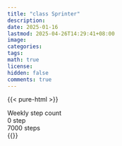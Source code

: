 ```yaml
---
title: "class Sprinter"
description: 
date: 2025-01-16
lastmod: 2025-04-26T14:29:41+08:00
image: 
categories: 
tags: 
math: true
license: 
hidden: false
comments: true
---
```

{{< pure-html >}}
<div class="chart-wrap vertical">
  <div class="title">Weekly step count</div>
  <div class="grid">
    <div class="bottom"> 0 step </div>
    <div class="bar" style="--bar-value:0%;" data-name="0" title="04-20"></div>
    <div class="bar" style="--bar-value:0%;" data-name="0" title="04-21"></div>
    <div class="bar" style="--bar-value:0%;" data-name="0" title="04-22"></div>
    <div class="bar" style="--bar-value:0%;" data-name="0" title="04-23"></div>
    <div class="bar" style="--bar-value:0%;" data-name="0" title="04-24"></div>
    <div class="bar" style="--bar-value:0%;" data-name="0" title="04-25"></div>
    <div class="bar" style="--bar-value:0%;" data-name="0" title="04-26"></div>
<div class="top"> 7000 steps </div>
  </div>
</div>
{{</ pure-html >}}